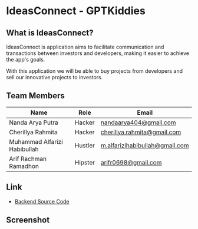 # IdeasConnect - GPTKiddies

## What is IdeasConnect?

IdeasConnect is application aims to facilitate communication and transactions between investors and developers, making it easier to achieve the app's goals. 

With this application we will be able to buy projects from developers and sell our innovative projects to investors.

## Team Members

| Name                            | Role               | Email                           |
| ------------------------------- | ------------------ | ------------------------------- |
| Nanda Arya Putra                | Hacker             | nandaarya404@gmail.com          |
| Cherillya Rahmita               | Hacker             | cherillya.rahmita@gmail.com     |
| Muhammad Alfarizi Habibullah    | Hustler            | m.alfarizihabibullah@gmail.com  |
| Arif Rachman Ramadhon           | Hipster            | arifr0698@gmail.com             |

## Link

- [Backend Source Code](https://github.com/rillyaa/backend-IC)

## Screenshot
